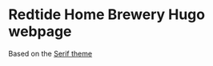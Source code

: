 # Redtide Home Brewery Hugo webpage
Based on the [Serif theme](https://github.com/zerostaticthemes/hugo-serif-theme)

